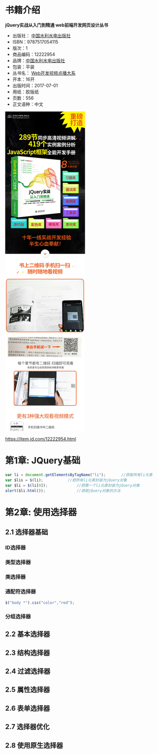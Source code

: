 # 书籍介绍

**jQuery实战从入门到精通 web前端开发网页设计丛书**

- 出版社： [中国水利水电出版社](https://book.jd.com/publish/中国水利水电出版社_1.html)
- ISBN：9787517054115
- 版次：1
- 商品编码：12222954
- 品牌：[中国水利水电出版社](https://www.jd.com/pinpai/1-1713-447808.html)
- 包装：平装
- 丛书名： [Web开发视频点播大系](https://search.jd.com/Search?keyword=Web开发视频点播大系&book=y)
- 开本：16开
- 出版时间：2017-07-01
- 用纸：胶版纸
- 页数：556
- 正文语种：中文

![jquery](jquery.jpg)

https://item.jd.com/12222954.html

# 第1章: JQuery基础

```javascript
var li = document.getElementsByTagName("li");		//获取所有li元素
var $lis = $(li);			//把所有li元素封装为jQuery对象
var $li = $(li[0]);				//把第一个li元素封装为jQuery对象
alert($li.html());				//调用jQuery对象的方法
```

# 第2章: 使用选择器

## 2.1 选择器基础

### ID选择器

### 类型选择器

### 类选择器

### 通配符选择器

```javascript
$("body *").css("color","red");
```

### 分组选择器



## 2.2 基本选择器

## 2.3 结构选择器

## 2.4 过滤选择器

## 2.5 属性选择器

## 2.6 表单选择器

## 2.7 选择器优化

## 2.8 使用原生选择器

